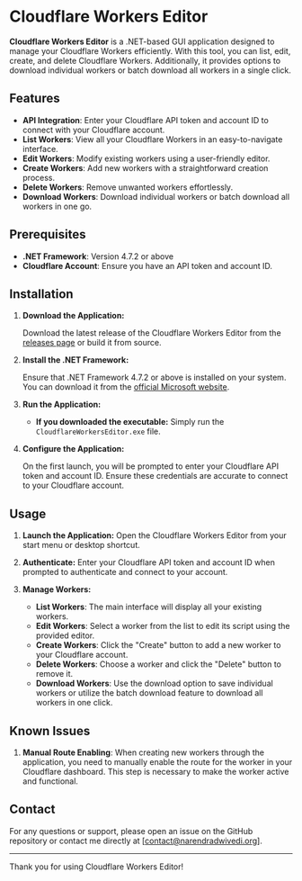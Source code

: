 # Cloudflare Workers Editor

**Cloudflare Workers Editor** is a .NET-based GUI application designed to manage your Cloudflare Workers efficiently. With this tool, you can list, edit, create, and delete Cloudflare Workers. Additionally, it provides options to download individual workers or batch download all workers in a single click.

## Features

- **API Integration**: Enter your Cloudflare API token and account ID to connect with your Cloudflare account.
- **List Workers**: View all your Cloudflare Workers in an easy-to-navigate interface.
- **Edit Workers**: Modify existing workers using a user-friendly editor.
- **Create Workers**: Add new workers with a straightforward creation process.
- **Delete Workers**: Remove unwanted workers effortlessly.
- **Download Workers**: Download individual workers or batch download all workers in one go.

## Prerequisites

- **.NET Framework**: Version 4.7.2 or above
- **Cloudflare Account**: Ensure you have an API token and account ID.

## Installation

1. **Download the Application:**

   Download the latest release of the Cloudflare Workers Editor from the [releases page](https://github.com/your-username/cloudflare-workers-editor/releases) or build it from source.

2. **Install the .NET Framework:**

   Ensure that .NET Framework 4.7.2 or above is installed on your system. You can download it from the [official Microsoft website](https://dotnet.microsoft.com/download/dotnet-framework).

3. **Run the Application:**

   - **If you downloaded the executable:** Simply run the `CloudflareWorkersEditor.exe` file.

4. **Configure the Application:**

   On the first launch, you will be prompted to enter your Cloudflare API token and account ID. Ensure these credentials are accurate to connect to your Cloudflare account.

## Usage

1. **Launch the Application:**
   Open the Cloudflare Workers Editor from your start menu or desktop shortcut.

2. **Authenticate:**
   Enter your Cloudflare API token and account ID when prompted to authenticate and connect to your account.

3. **Manage Workers:**
   - **List Workers**: The main interface will display all your existing workers.
   - **Edit Workers**: Select a worker from the list to edit its script using the provided editor.
   - **Create Workers**: Click the "Create" button to add a new worker to your Cloudflare account.
   - **Delete Workers**: Choose a worker and click the "Delete" button to remove it.
   - **Download Workers**: Use the download option to save individual workers or utilize the batch download feature to download all workers in one click.


## Known Issues

1. **Manual Route Enabling**: When creating new workers through the application, you need to manually enable the route for the worker in your Cloudflare dashboard. This step is necessary to make the worker active and functional.


## Contact

For any questions or support, please open an issue on the GitHub repository or contact me directly at [contact@narendradwivedi.org].

---

Thank you for using Cloudflare Workers Editor!


